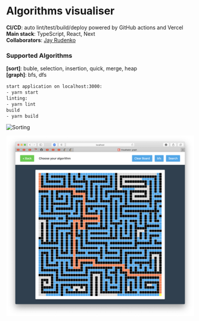 # Algorithms visualiser

**CI/CD**: auto lint/test/build/deploy powered by GitHub actions and Vercel
<br/>**Main stack**: TypeScript, React, Next
<br/>**Collaborators**: [Jay Rudenko](https://github.com/rudensergey)
<br/>
### Supported Algorithms
**[sort]**: buble, selection, insertion, quick, merge, heap
<br/>**[graph]**: bfs, dfs


```
start application on localhost:3000:
- yarn start
linting:
- yarn lint
build
- yarn build
```

![Sorting](https://github.com/rudensergey/sorting/blob/main/media/Screenshot%202022-01-24%20at%2000.55.17.png?raw=true)<br/>

![Grahs](https://github.com/rudensergey/algo-visualiser/blob/main/media/Screenshot%202022-02-02%20at%2016.44.28.png?raw=true)<br/>

